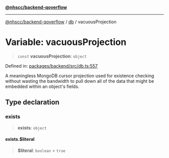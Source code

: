[**@nhscc/backend-qoverflow**](../../README.md)

***

[@nhscc/backend-qoverflow](../../README.md) / [db](../README.md) / vacuousProjection

# Variable: vacuousProjection

> `const` **vacuousProjection**: `object`

Defined in: [packages/backend/src/db.ts:557](https://github.com/nhscc/qoverflow.api.hscc.bdpa.org/blob/f5ce596891ef5639d9d2800df6d35c0e862108c3/packages/backend/src/db.ts#L557)

A meaningless MongoDB cursor projection used for existence checking without
wasting the bandwidth to pull down all of the data that might be embedded
within an object's fields.

## Type declaration

### exists

> **exists**: `object`

#### exists.$literal

> **$literal**: `boolean` = `true`
